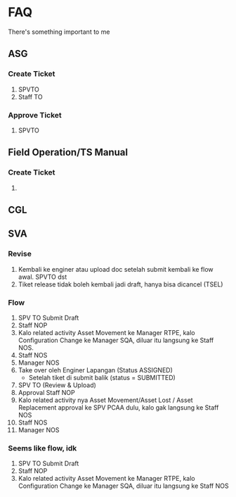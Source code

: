 # FAQ
There's something important to me 

## ASG
### Create Ticket
1. SPVTO
2. Staff TO

### Approve Ticket
1. SPVTO

## Field Operation/TS Manual
### Create Ticket
1. 

## CGL

## SVA
### Revise
1. Kembali ke enginer atau upload doc setelah submit kembali ke flow awal. SPVTO dst
2. Tiket release tidak boleh kembali jadi draft, hanya bisa dicancel (TSEL)

### Flow
1. SPV TO Submit Draft 
2. Staff NOP
3. Kalo related activity Asset Movement ke Manager RTPE, kalo Configuration Change ke Manager SQA, diluar itu langsung ke Staff NOS.
4. Staff NOS
5. Manager NOS
6. Take over oleh Enginer Lapangan (Status ASSIGNED)
    - Setelah tiket di submit balik (status = SUBMITTED)
7. SPV TO (Review & Upload)
8. Approval Staff NOP
9. Kalo related activity nya Asset Movement/Asset Lost / Asset Replacement approval ke SPV PCAA dulu, kalo gak langsung ke Staff NOS
10. Staff NOS
11. Manager NOS

### Seems like flow, idk
1. SPV TO Submit Draft 
2. Staff NOP
3. Kalo related activity Asset Movement ke Manager RTPE, kalo Configuration Change ke Manager SQA, diluar itu langsung ke Staff NOS

